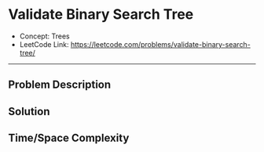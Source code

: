 # Validate Binary Search Tree

- Concept: Trees
- LeetCode Link: https://leetcode.com/problems/validate-binary-search-tree/

---

## Problem Description

## Solution

## Time/Space Complexity

